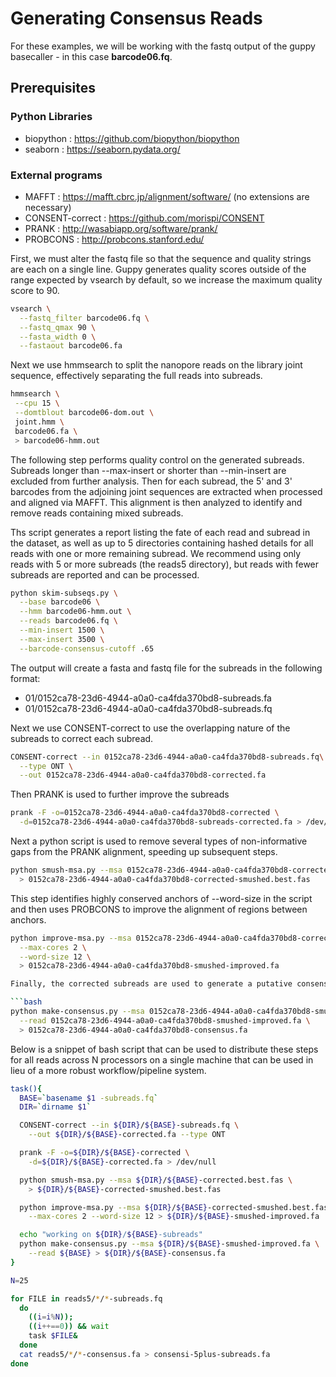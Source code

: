 # Generating Consensus Reads 

For these examples, we will be working with the fastq output of the guppy basecaller - in this case __barcode06.fq__.

## Prerequisites

### Python Libraries

- biopython : https://github.com/biopython/biopython
- seaborn : https://seaborn.pydata.org/

### External programs 

 - MAFFT : https://mafft.cbrc.jp/alignment/software/ (no extensions are necessary)
 - CONSENT-correct : https://github.com/morispi/CONSENT
 - PRANK : http://wasabiapp.org/software/prank/
 - PROBCONS : http://probcons.stanford.edu/

First, we must alter the fastq file so that the sequence and quality strings are each on a single line. Guppy generates quality scores outside of the range expected by vsearch by default, so we increase the maximum quality score to 90.

```bash
vsearch \
  --fastq_filter barcode06.fq \
  --fastq_qmax 90 \
  --fasta_width 0 \
  --fastaout barcode06.fa
```
Next we use hmmsearch to split the nanopore reads on the library joint sequence, effectively separating the full reads into subreads.

```bash
hmmsearch \
 --cpu 15 \
 --domtblout barcode06-dom.out \
 joint.hmm \
 barcode06.fa \
 > barcode06-hmm.out
```
The following step performs quality control on the generated subreads. Subreads longer than --max-insert or shorter than --min-insert are excluded from further analysis. Then for each subread, the 5' and 3' barcodes from the adjoining joint sequences are extracted when processed and aligned via MAFFT. This alignment is then analyzed to identify and remove reads containing mixed subreads. 

Ths script generates a report listing the fate of each read and subread in the dataset, as well as up to 5 directories containing hashed details for all reads with one or more remaining subread. We recommend using only reads with 5 or more subreads (the reads5 directory), but reads with fewer subreads are reported and can be processed.

```bash
python skim-subseqs.py \
  --base barcode06 \
  --hmm barcode06-hmm.out \
  --reads barcode06.fq \
  --min-insert 1500 \
  --max-insert 3500 \
  --barcode-consensus-cutoff .65
```
The output will create a fasta and fastq file for the subreads in the following format:

- 01/0152ca78-23d6-4944-a0a0-ca4fda370bd8-subreads.fa
- 01/0152ca78-23d6-4944-a0a0-ca4fda370bd8-subreads.fq

Next we use CONSENT-correct to use the overlapping nature of the subreads to correct each subread.

```bash
CONSENT-correct --in 0152ca78-23d6-4944-a0a0-ca4fda370bd8-subreads.fq\
  --type ONT \
  --out 0152ca78-23d6-4944-a0a0-ca4fda370bd8-corrected.fa
```

Then PRANK is used to further improve the subreads

```bash
prank -F -o=0152ca78-23d6-4944-a0a0-ca4fda370bd8-corrected \
  -d=0152ca78-23d6-4944-a0a0-ca4fda370bd8-subreads-corrected.fa > /dev/null
```
Next a python script is used to remove several types of non-informative gaps from the PRANK alignment, speeding up subsequent steps.

```bash
python smush-msa.py --msa 0152ca78-23d6-4944-a0a0-ca4fda370bd8-corrected-smushed-best.fas \
  > 0152ca78-23d6-4944-a0a0-ca4fda370bd8-corrected-smushed.best.fas
```
This step identifies highly conserved anchors of --word-size in the script and then uses PROBCONS to improve the alignment of regions between anchors.

```bash
python improve-msa.py --msa 0152ca78-23d6-4944-a0a0-ca4fda370bd8-corrected-smushed.best.fas \
  --max-cores 2 \
  --word-size 12 \
  > 0152ca78-23d6-4944-a0a0-ca4fda370bd8-smushed-improved.fa

Finally, the corrected subreads are used to generate a putative consensus sequence. All subreads are compared to this consensus, and any that fail to match the consensus at certain threshold are removed and a new consensus sequence is generated and the final consensus sequence is reported.

```bash
python make-consensus.py --msa 0152ca78-23d6-4944-a0a0-ca4fda370bd8-smushed-improved.fa \
  --read 0152ca78-23d6-4944-a0a0-ca4fda370bd8-smushed-improved.fa \
  > 0152ca78-23d6-4944-a0a0-ca4fda370bd8-consensus.fa
```

Below is a snippet of bash script that can be used to distribute these steps for all reads across N processors on a single machine that can be used in lieu of a more robust workflow/pipeline system. 

```bash
task(){
  BASE=`basename $1 -subreads.fq`
  DIR=`dirname $1`

  CONSENT-correct --in ${DIR}/${BASE}-subreads.fq \
    --out ${DIR}/${BASE}-corrected.fa --type ONT

  prank -F -o=${DIR}/${BASE}-corrected \
    -d=${DIR}/${BASE}-corrected.fa > /dev/null

  python smush-msa.py --msa ${DIR}/${BASE}-corrected.best.fas \
    > ${DIR}/${BASE}-corrected-smushed.best.fas

  python improve-msa.py --msa ${DIR}/${BASE}-corrected-smushed.best.fas \
    --max-cores 2 --word-size 12 > ${DIR}/${BASE}-smushed-improved.fa

  echo "working on ${DIR}/${BASE}-subreads"
  python make-consensus.py --msa ${DIR}/${BASE}-smushed-improved.fa \
    --read ${BASE} > ${DIR}/${BASE}-consensus.fa
}

N=25

for FILE in reads5/*/*-subreads.fq
  do
    ((i=i%N));
    ((i++==0)) && wait
    task $FILE&
  done
  cat reads5/*/*-consensus.fa > consensi-5plus-subreads.fa
done

```

